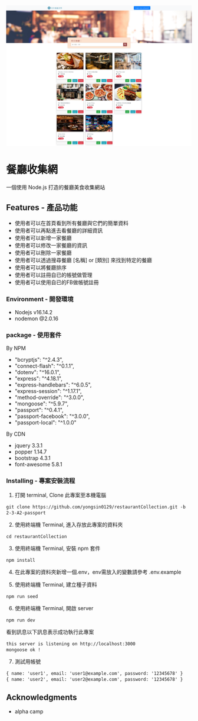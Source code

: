 ![image](./picture/restaurants%20homepage.png)

# 餐廳收集網

一個使用 Node.js 打造的餐廳美食收集網站

## Features - 產品功能

- 使用者可以在首頁看到所有餐廳與它們的簡單資料
- 使用者可以再點進去看餐廳的詳細資訊
- 使用者可以新增一家餐廳
- 使用者可以修改一家餐廳的資訊
- 使用者可以刪除一家餐廳
- 使用者可以透過搜尋餐廳 [名稱] or [類別] 來找到特定的餐廳
- 使用者可以將餐廳排序
- 使用者可以註冊自已的帳號做管理
- 使用者可以使用自已的FB做帳號註冊


### Environment  - 開發環境

- Nodejs v16.14.2
- nodemon @2.0.16

### package  - 使用套件

By NPM
- "bcryptjs": "^2.4.3",
- "connect-flash": "^0.1.1",
- "dotenv": "^16.0.1",
- "express": "^4.18.1",
- "express-handlebars": "^6.0.5",
- "express-session": "^1.17.1",
- "method-override": "^3.0.0",
- "mongoose": "^5.9.7",
- "passport": "^0.4.1",
- "passport-facebook": "^3.0.0",
- "passport-local": "^1.0.0"

By CDN
- jquery 3.3.1
- popper 1.14.7
- bootstrap 4.3.1
- font-awesome 5.8.1

### Installing - 專案安裝流程

1. 打開 terminal, Clone 此專案至本機電腦

```
git clone https://github.com/yongsin0129/restaurantCollection.git -b 2-3-A2-passport
```

2. 使用終端機 Terminal, 進入存放此專案的資料夾

```
cd restaurantCollection
```

3. 使用終端機 Terminal, 安裝 npm 套件

```
npm install
```

4. 在此專案的資料夾新增一個.env，env需放入的變數請參考 .env.example

5. 使用終端機 Terminal, 建立種子資料

```
npm run seed
```

6. 使用終端機 Terminal, 開啟 server

```
npm run dev
```
看到訊息以下訊息表示成功執行此專案
```
this server is listening on http://localhost:3000
mongoose ok !
```
7. 測試用帳號

```
{ name: 'user1', email: 'user1@example.com', password: '12345678' }
{ name: 'user2', email: 'user2@example.com', password: '12345678' }
```
## Acknowledgments

* alpha camp

